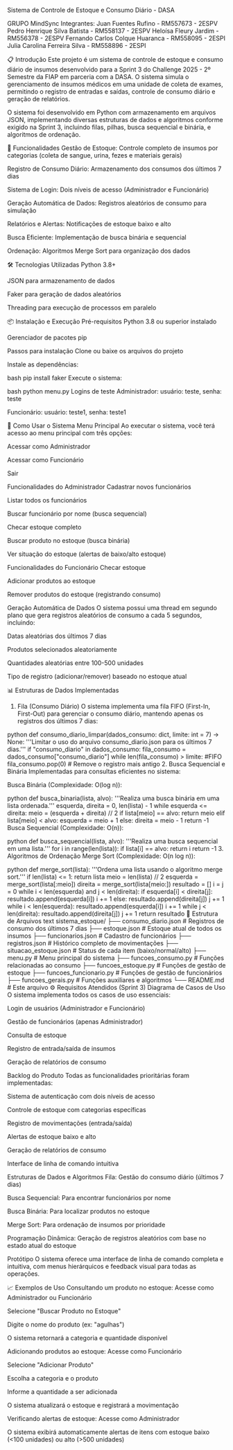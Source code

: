 Sistema de Controle de Estoque e Consumo Diário - DASA

GRUPO MindSync
Integrantes:
Juan Fuentes Rufino - RM557673 - 2ESPV
Pedro Henrique Silva Batista - RM558137 - 2ESPV
Heloísa Fleury Jardim - RM556378 - 2ESPV
Fernando Carlos Colque Huaranca - RM558095 - 2ESPI
Julia Carolina Ferreira Silva - RM558896 - 2ESPI

📋 Introdução
Este projeto é um sistema de controle de estoque e consumo diário de insumos desenvolvido para a Sprint 3 do Challenge 2025 - 2º Semestre da FIAP em parceria com a DASA. O sistema simula o gerenciamento de insumos médicos em uma unidade de coleta de exames, permitindo o registro de entradas e saídas, controle de consumo diário e geração de relatórios.

O sistema foi desenvolvido em Python com armazenamento em arquivos JSON, implementando diversas estruturas de dados e algoritmos conforme exigido na Sprint 3, incluindo filas, pilhas, busca sequencial e binária, e algoritmos de ordenação.

🚀 Funcionalidades
Gestão de Estoque: Controle completo de insumos por categorias (coleta de sangue, urina, fezes e materiais gerais)

Registro de Consumo Diário: Armazenamento dos consumos dos últimos 7 dias

Sistema de Login: Dois níveis de acesso (Administrador e Funcionário)

Geração Automática de Dados: Registros aleatórios de consumo para simulação

Relatórios e Alertas: Notificações de estoque baixo e alto

Busca Eficiente: Implementação de busca binária e sequencial

Ordenação: Algoritmos Merge Sort para organização dos dados

🛠️ Tecnologias Utilizadas
Python 3.8+

JSON para armazenamento de dados

Faker para geração de dados aleatórios

Threading para execução de processos em paralelo

📦 Instalação e Execução
Pré-requisitos
Python 3.8 ou superior instalado

Gerenciador de pacotes pip

Passos para instalação
Clone ou baixe os arquivos do projeto

Instale as dependências:

bash
pip install faker
Execute o sistema:

bash
python menu.py
Logins de teste
Administrador: usuário: teste, senha: teste

Funcionário: usuário: teste1, senha: teste1

🎯 Como Usar o Sistema
Menu Principal
Ao executar o sistema, você terá acesso ao menu principal com três opções:

Acessar como Administrador

Acessar como Funcionário

Sair

Funcionalidades do Administrador
Cadastrar novos funcionários

Listar todos os funcionários

Buscar funcionário por nome (busca sequencial)

Checar estoque completo

Buscar produto no estoque (busca binária)

Ver situação do estoque (alertas de baixo/alto estoque)

Funcionalidades do Funcionário
Checar estoque

Adicionar produtos ao estoque

Remover produtos do estoque (registrando consumo)

Geração Automática de Dados
O sistema possui uma thread em segundo plano que gera registros aleatórios de consumo a cada 5 segundos, incluindo:

Datas aleatórias dos últimos 7 dias

Produtos selecionados aleatoriamente

Quantidades aleatórias entre 100-500 unidades

Tipo de registro (adicionar/remover) baseado no estoque atual

📊 Estruturas de Dados Implementadas
1. Fila (Consumo Diário)
O sistema implementa uma fila FIFO (First-In, First-Out) para gerenciar o consumo diário, mantendo apenas os registros dos últimos 7 dias:

python
def consumo_diario_limpar(dados_consumo: dict, limite: int = 7) -> None:
    '''Limitar o uso do arquivo consumo_diario.json para os últimos 7 dias.'''
    if "consumo_diario" in dados_consumo:
        fila_consumo = dados_consumo["consumo_diario"]
        while len(fila_consumo) > limite: #FIFO
            fila_consumo.pop(0) # Remove o registro mais antigo
2. Busca Sequencial e Binária
Implementadas para consultas eficientes no sistema:

Busca Binária (Complexidade: O(log n)):

python
def busca_binaria(lista, alvo):
    '''Realiza uma busca binária em uma lista ordenada.'''
    esquerda, direita = 0, len(lista) - 1
    while esquerda <= direita:
        meio = (esquerda + direita) // 2
        if lista[meio] == alvo:
            return meio
        elif lista[meio] < alvo:
            esquerda = meio + 1
        else:
            direita = meio - 1
    return -1
Busca Sequencial (Complexidade: O(n)):

python
def busca_sequencial(lista, alvo):
    '''Realiza uma busca sequencial em uma lista.'''
    for i in range(len(lista)):
        if lista[i] == alvo:
            return i
    return -1
3. Algoritmos de Ordenação
Merge Sort (Complexidade: O(n log n)):

python
def merge_sort(lista):
    '''Ordena uma lista usando o algoritmo merge sort.'''
    if len(lista) <= 1:
        return lista
    meio = len(lista) // 2
    esquerda = merge_sort(lista[:meio])
    direita = merge_sort(lista[meio:])
    resultado = []
    i = j = 0
    while i < len(esquerda) and j < len(direita):
        if esquerda[i] < direita[j]:
            resultado.append(esquerda[i])
            i += 1
        else:
            resultado.append(direita[j])
            j += 1
    while i < len(esquerda):
        resultado.append(esquerda[i])
        i += 1
    while j < len(direita):
        resultado.append(direita[j])
        j += 1
    return resultado
📁 Estrutura de Arquivos
text
sistema_estoque/
├── consumo_diario.json      # Registros de consumo dos últimos 7 dias
├── estoque.json            # Estoque atual de todos os insumos
├── funcionarios.json       # Cadastro de funcionários
├── registros.json          # Histórico completo de movimentações
├── situacao_estoque.json   # Status de cada item (baixo/normal/alto)
├── menu.py                 # Menu principal do sistema
├── funcoes_consumo.py      # Funções relacionadas ao consumo
├── funcoes_estoque.py      # Funções de gestão de estoque
├── funcoes_funcionario.py  # Funções de gestão de funcionários
├── funcoes_gerais.py       # Funções auxiliares e algoritmos
└── README.md               # Este arquivo
⚙️ Requisitos Atendidos (Sprint 3)
Diagrama de Casos de Uso
O sistema implementa todos os casos de uso essenciais:

Login de usuários (Administrador e Funcionário)

Gestão de funcionários (apenas Administrador)

Consulta de estoque

Registro de entrada/saída de insumos

Geração de relatórios de consumo

Backlog do Produto
Todas as funcionalidades prioritárias foram implementadas:

Sistema de autenticação com dois níveis de acesso

Controle de estoque com categorias específicas

Registro de movimentações (entrada/saída)

Alertas de estoque baixo e alto

Geração de relatórios de consumo

Interface de linha de comando intuitiva

Estruturas de Dados e Algoritmos
Fila: Gestão do consumo diário (últimos 7 dias)

Busca Sequencial: Para encontrar funcionários por nome

Busca Binária: Para localizar produtos no estoque

Merge Sort: Para ordenação de insumos por prioridade

Programação Dinâmica: Geração de registros aleatórios com base no estado atual do estoque

Protótipo
O sistema oferece uma interface de linha de comando completa e intuitiva, com menus hierárquicos e feedback visual para todas as operações.

📈 Exemplos de Uso
Consultando um produto no estoque:
Acesse como Administrador ou Funcionário

Selecione "Buscar Produto no Estoque"

Digite o nome do produto (ex: "agulhas")

O sistema retornará a categoria e quantidade disponível

Adicionando produtos ao estoque:
Acesse como Funcionário

Selecione "Adicionar Produto"

Escolha a categoria e o produto

Informe a quantidade a ser adicionada

O sistema atualizará o estoque e registrará a movimentação

Verificando alertas de estoque:
Acesse como Administrador

O sistema exibirá automaticamente alertas de itens com estoque baixo (<100 unidades) ou alto (>500 unidades)